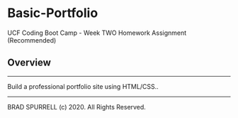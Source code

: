 # Basic-Portfolio

UCF Coding Boot Camp - Week TWO Homework Assignment (Recommended)


## Overview
---
Build a professional portfolio site using HTML/CSS..

---
BRAD SPURRELL (c) 2020.  All Rights Reserved.
